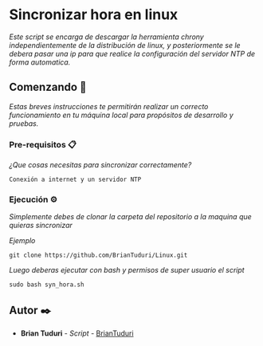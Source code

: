 # Sincronizar hora en linux

_Este script se encarga de descargar la herramienta chrony independientemente de la distribución de linux, y posteriormente se le debera pasar una ip para que realice la configuración del servidor NTP de forma automatica._

## Comenzando 🚀

_Estas breves instrucciones te permitirán realizar un correcto funcionamiento en tu máquina local para propósitos de desarrollo y pruebas._

### Pre-requisitos 📋

_¿Que cosas necesitas para sincronizar correctamente?_

```
Conexión a internet y un servidor NTP
```

### Ejecución ⚙️

_Simplemente debes de clonar la carpeta del repositorio a la maquina que quieras sincronizar_

_Ejemplo_

```
git clone https://github.com/BrianTuduri/Linux.git
```

_Luego deberas ejecutar con bash y permisos de super usuario el script_

```
sudo bash syn_hora.sh
```

## Autor ✒️

* **Brian Tuduri** - *Script* - [BrianTuduri](https://github.com/BrianTuduri)
